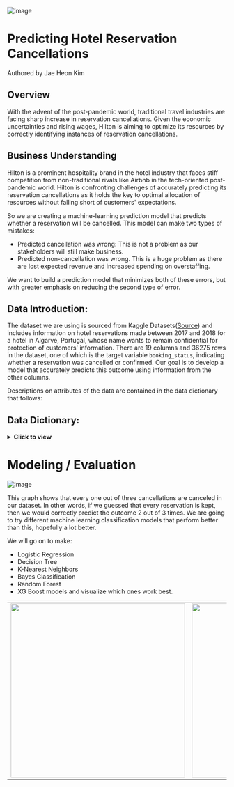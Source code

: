 ![image](https://user-images.githubusercontent.com/122312679/224463306-25ef0c20-006a-49f7-bb80-1553a6b01af4.png)

# Predicting Hotel Reservation Cancellations
Authored by Jae Heon Kim
## Overview
With the advent of the post-pandemic world, traditional travel industries are facing sharp increase in reservation cancellations. Given the economic uncertainties and rising wages, Hilton is aiming to optimize its resources by correctly identifying instances of reservation cancellations.
## Business Understanding
Hilton is a prominent hospitality brand in the hotel industry that faces stiff competition from non-traditional rivals like Airbnb in the tech-oriented post-pandemic world. Hilton is confronting challenges of accurately predicting its reservation cancellations as it holds the key to optimal allocation of resources without falling short of customers' expectations. 


So we are creating a machine-learning prediction model that predicts whether a reservation will be cancelled. This model can make two types of mistakes:
- Predicted cancellation was wrong: This is not a problem as our stakeholders will still make business.
- Predicted non-cancellation was wrong. This is a huge problem as there are lost expected revenue and increased spending on overstaffing.

We want to build a prediction model that minimizes both of these errors, but with greater emphasis on reducing the second type of error.

## Data Introduction:

The dataset we are using is sourced from Kaggle Datasets([Source](https://www.kaggle.com/datasets/ahsan81/hotel-reservations-classification-dataset "source")) and includes information on hotel reservations made between 2017 and 2018 for a hotel in Algarve, Portugal, whose name wants to remain confidential for protection of customers' information. There are 19 columns and 36275 rows in the dataset, one of which is the target variable `booking_status`, indicating whether a reservation was cancelled or confirmed. Our goal is to develop a model that accurately predicts this outcome using information from the other columns.

Descriptions on attributes of the data are contained in the data dictionary that follows:

## Data Dictionary:
<details>
  <summary><strong>Click to view</strong></summary>
  
`Booking_ID`: unique identifier of each booking

`no_of_adults`: Number of adults

`no_of_children`: Number of Children

`no_of_weekend_nights`: Number of weekend nights (Saturday or Sunday) the guest stayed or booked to stay at the hotel

`no_of_week_nights`: Number of week nights (Monday to Friday) the guest stayed or booked to stay at the hotel

`type_of_meal_plan`: Type of meal plan booked by the customer:

`required_car_parking_space`: Does the customer require a car parking space? (0 - No, 1- Yes)

`room_type_reserved`: Type of room reserved by the customer. The values are ciphered (encoded) by INN Hotels.

`lead_time`: Number of days between the date of booking and the arrival date

`arrival_year`: Year of arrival date

`arrival_month`: Month of arrival date

`arrival_date`: Date of the month

`market_segment_type`: Market segment designation.

`repeated_guest`: Is the customer a repeated guest? (0 - No, 1- Yes)

`no_of_previous_cancellations`: Number of previous bookings that were canceled by the customer prior to the current booking

`no_of_previous_bookings_not_canceled`: Number of previous bookings not canceled by the customer prior to the current booking

`avg_price_per_room`: Average price per day of the reservation; prices of the rooms are dynamic. (in euros)

`no_of_special_requests`: Total number of special requests made by the customer (e.g. high floor, view from the room, etc)

`booking_status`: Flag indicating if the booking was canceled or not.

</details>

# Modeling / Evaluation

![image](https://user-images.githubusercontent.com/122312679/224463819-288f133c-796a-402e-a1f7-6601fb15d295.png)

This graph shows that every one out of three cancellations are canceled in our dataset. In other words, if we guessed that every reservation is kept, then we would correctly predict the outcome 2 out of 3 times. We are going to try different machine learning classification models that perform better than this, hopefully a lot better.

We will go on to make:
- Logistic Regression
- Decision Tree
- K-Nearest Neighbors
- Bayes Classification
- Random Forest
- XG Boost
models and visualize which ones work best.

<table>
  <tr>
    <td align="center"><img src="https://user-images.githubusercontent.com/122312679/224464305-df7dd192-72ec-468a-9757-27c34bdd0000.png" width="400px"></td>
    <td align="center"><img src="https://user-images.githubusercontent.com/122312679/224464314-69245ce2-77ef-47fb-85c5-326787d30a2e.png" width="400px"></td>
  </tr>
</table>


